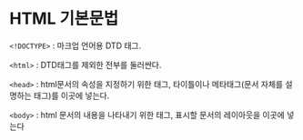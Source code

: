 # HTML 기본문법

`<!DOCTYPE>` : 마크업 언어용 DTD 태그.

`<html>` : DTD태그를 제외한 전부를 둘러싼다.

`<head>` : html문서의 속성을 지정하기 위한 태그, 타이틀이나 메타태그(문서 자체를 설명하는 태그)를 이곳에 넣는다.

`<body>` : html 문서의 내용을 나타내기 위한 태그, 표시할 문서의 레이아웃을 이곳에 넣는다

 


